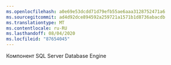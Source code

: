 ```yaml
---
ms.openlocfilehash: a0e69e53dcdd71d79efb55ae6aaa3128752471a6
ms.sourcegitcommit: ad4d92dce894592a259721a1571b1d8736abacdb
ms.translationtype: MT
ms.contentlocale: ru-RU
ms.lasthandoff: 08/04/2020
ms.locfileid: "87654045"
---
```

Компонент SQL Server Database Engine
